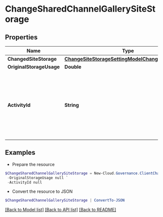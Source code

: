 # ChangeSharedChannelGallerySiteStorage
## Properties

Name | Type | Description | Notes
------------ | ------------- | ------------- | -------------
**ChangedSiteStorage** | [**ChangeSiteStorageSettingModelChangedSiteStorage**](ChangeSiteStorageSettingModelChangedSiteStorage.md) |  | [optional] 
**OriginalStorageUsage** | **Double** |  | [optional] 
**ActivityId** | **String** | An unique identifier for the activity which can be used to find configuration in the dynamic service if it is assign by IT | [optional] 

## Examples

- Prepare the resource
```powershell
$ChangeSharedChannelGallerySiteStorage = New-Cloud.Governance.ClientChangeSharedChannelGallerySiteStorage  -ChangedSiteStorage null `
 -OriginalStorageUsage null `
 -ActivityId null
```

- Convert the resource to JSON
```powershell
$ChangeSharedChannelGallerySiteStorage | ConvertTo-JSON
```

[[Back to Model list]](../README.md#documentation-for-models) [[Back to API list]](../README.md#documentation-for-api-endpoints) [[Back to README]](../README.md)

